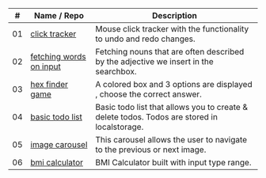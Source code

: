 |  #  | Name / Repo                                            | Description                                                                                 |
| :-: | ------------------------------------------------------ | ------------------------------------------------------------------------------------------- |
| 01  | [click tracker](/01_click-tracker)                     | Mouse click tracker with the functionality to undo and redo changes.                        |
| 02  | [fetching words on input](/02_fetching-words-on-input) | Fetching nouns that are often described by the adjective we insert in the searchbox.        |
| 03  | [hex finder game](/03_hex-finder-game)                 | A colored box and 3 options are displayed , choose the correct answer.                      |
| 04  | [basic todo list](/04_basic-todo-list)                 | Basic todo list that allows you to create & delete todos. Todos are stored in localstorage. |
| 05  | [image carousel](/05_image-carousel)                   | This carousel allows the user to navigate to the previous or next image.                    |
| 06  | [bmi calculator](/06_bmi-calculator)                   | BMI Calculator built with input type range.                                                 |
